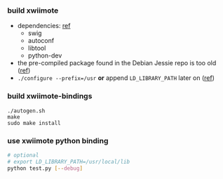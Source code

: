 ### build xwiimote

- dependencies: [ref](https://github.com/dvdhrm/xwiimote-bindings/pull/8)
    - swig
    - autoconf
    - libtool
    - python-dev
- the pre-compiled package found in the Debian Jessie repo is too old ([ref](https://github.com/dvdhrm/xwiimote-bindings/issues/13))
- `./configure --prefix=/usr` **or** append `LD_LIBRARY_PATH` later on ([ref](https://askubuntu.com/questions/633949/failed-to-build-xwiimote-bindings))


### build xwiimote-bindings

```
./autogen.sh
make
sudo make install
```

### use xwiimote python binding

```bash
# optional
# export LD_LIBRARY_PATH=/usr/local/lib
python test.py [--debug]
```
